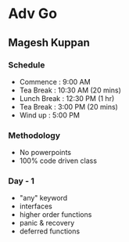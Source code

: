 # Adv Go #
## Magesh Kuppan ##

### Schedule ###
- Commence      : 9:00 AM
- Tea Break     : 10:30 AM (20 mins)
- Lunch Break   : 12:30 PM (1 hr)
- Tea Break     : 3:00 PM (20 mins)
- Wind up       : 5:00 PM 

### Methodology ###
- No powerpoints
- 100% code driven class

### 
### Day - 1 ###
- "any" keyword
- interfaces
- higher order functions
- panic & recovery
- deferred functions

